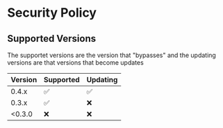 # Security Policy

## Supported Versions

The supportet versions are the version that "bypasses" and the updating versions are that versions that become updates
 
| Version | Supported          | Updating |
| ------- | ------------------ | -------- |
| 0.4.x   | :white_check_mark: | :white_check_mark:|
| 0.3.x   | :white_check_mark: | :x:|
| <0.3.0   | :x: | :x: |
